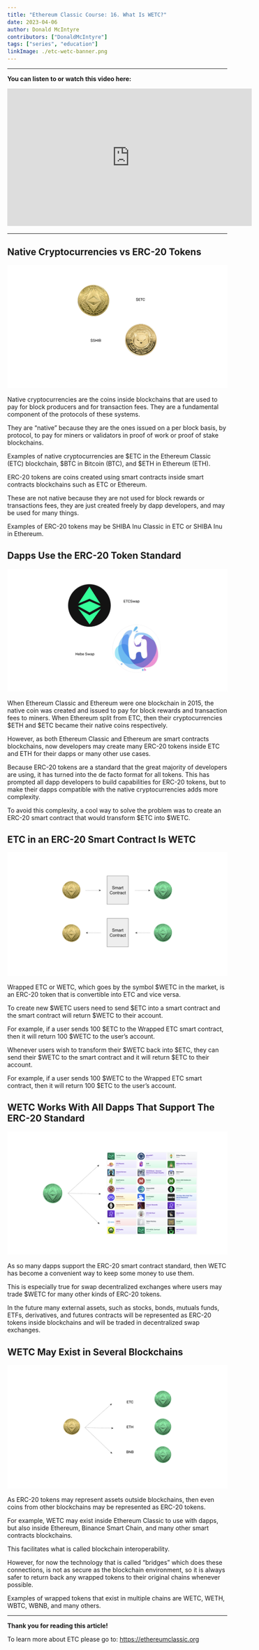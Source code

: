 ```yaml
---
title: "Ethereum Classic Course: 16. What Is WETC?"
date: 2023-04-06
author: Donald McIntyre
contributors: ["DonaldMcIntyre"]
tags: ["series", "education"]
linkImage: ./etc-wetc-banner.png
---
```


---
**You can listen to or watch this video here:**

<iframe width="560" height="315" src="https://www.youtube.com/embed/Q03_NutyP7Q" title="YouTube video player" frameborder="0" allow="accelerometer; autoplay; clipboard-write; encrypted-media; gyroscope; picture-in-picture; web-share" allowfullscreen></iframe>

---

## Native Cryptocurrencies vs ERC-20 Tokens

![Native coins and ERC-20 tokens.](./1.png)

Native cryptocurrencies are the coins inside blockchains that are used to pay for block producers and for transaction fees. They are a fundamental component of the protocols of these systems. 

They are “native” because they are the ones issued on a per block basis, by protocol, to pay for miners or validators in proof of work or proof of stake blockchains. 

Examples of native cryptocurrencies are $ETC in the Ethereum Classic (ETC) blockchain, $BTC in Bitcoin (BTC), and $ETH in Ethereum (ETH).

ERC-20 tokens are coins created using smart contracts inside smart contracts blockchains such as ETC or Ethereum.

These are not native because they are not used for block rewards or transactions fees, they are just created freely by dapp developers, and may be used for many things.

Examples of ERC-20 tokens may be SHIBA Inu Classic in ETC or SHIBA Inu in Ethereum.

## Dapps Use the ERC-20 Token Standard

![ETCSwap and Hebe Swap use ERC-20 tokens.](./2.png)

When Ethereum Classic and Ethereum were one blockchain in 2015, the native coin was created and issued to pay for block rewards and transaction fees to miners. When Ethereum split from ETC, then their  cryptocurrencies $ETH and $ETC became their native coins respectively.

However, as both Ethereum Classic and Ethereum are smart contracts blockchains, now developers may create many ERC-20 tokens inside ETC and ETH for their dapps or many other use cases.

Because ERC-20 tokens are a standard that the great majority of developers are using, it has turned into the de facto format for all tokens. This has prompted all dapp developers to build capabilities for ERC-20 tokens, but to make their dapps compatible with the native cryptocurrencies adds more complexity.

To avoid this complexity, a cool way to solve the problem was to create an ERC-20 smart contract that would transform $ETC into $WETC.

## ETC in an ERC-20 Smart Contract Is WETC

![Create or redeem WETC.](./3.png)

Wrapped ETC or WETC, which goes by the symbol $WETC in the market, is an ERC-20 token that is convertible into ETC and vice versa.

To create new $WETC users need to send $ETC into a smart contract and the smart contract will return $WETC to their account.

For example, if a user sends 100 $ETC to the Wrapped ETC smart contract, then it will return 100 $WETC to the user’s account.

Whenever users wish to transform their $WETC back into $ETC, they can send their $WETC to the smart contract and it will return $ETC to their account.

For example, if a user sends 100 $WETC to the Wrapped ETC smart contract, then it will return 100 $ETC to the user’s account.

## WETC Works With All Dapps That Support The ERC-20 Standard

![WETC and dapps.](./4.png)

As so many dapps support the ERC-20 smart contract standard, then WETC has become a convenient way to keep some money to use them.

This is especially true for swap decentralized exchanges where users may trade $WETC for many other kinds of ERC-20 tokens.

In the future many external assets, such as stocks, bonds, mutuals funds, ETFs, derivatives, and futures contracts will be represented as ERC-20 tokens inside blockchains and will be traded in decentralized swap exchanges.

## WETC May Exist in Several Blockchains

![WETC in several blockchains.](./5.png)

As ERC-20 tokens may represent assets outside blockchains, then even coins from other blockchains may be represented as ERC-20 tokens.

For example, WETC may exist inside Ethereum Classic to use with dapps, but also inside Ethereum, Binance Smart Chain, and many other smart contracts blockchains.

This facilitates what is called blockchain interoperability.

However, for now the technology that is called “bridges” which does these connections, is not as secure as the blockchain environment, so it is always safer to return back any wrapped tokens to their original chains whenever possible.

Examples of wrapped tokens that exist in multiple chains are WETC, WETH, WBTC, WBNB, and many others.

---

**Thank you for reading this article!**

To learn more about ETC please go to: https://ethereumclassic.org
